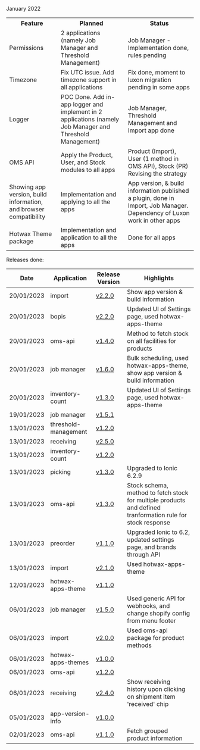 January 2022

<table>
<tr>
<th>Feature</th>
<th>Planned</th>
<th>Status</th>
</tr>

<tr>
<td>Permissions</td>
<td>2 applications (namely Job Manager and Threshold Management)</td>
<td>Job Manager - Implementation done, rules pending</td>
</tr>

<tr>
<td>Timezone</td>
<td>Fix UTC issue. Add timezone support in all applications</td>
<td>Fix done, moment to luxon migration pending in some apps</td>
</tr>

<tr>
<td>Logger</td>
<td>POC Done. Add in-app logger and implement in 2 applications (namely Job Manager and Threshold Management)</td>
<td>Job Manager, Threshold Management and Import app done</td>
</tr>

<tr>
<td>OMS API</td>
<td>Apply the Product, User, and Stock modules to all apps</td>
<td> Product (Import), User (1 method in OMS API), Stock (PR) Revising the strategy</td>
</tr>


<tr>
<td>Showing app version, build information, and browser compatibility</td>
<td>Implementation and applying to all the apps</td>
<td>App version, & build information published a plugin, done in Import, Job Manager. Dependency of Luxon work in other apps</td>
</tr>

<tr>
<td>Hotwax Theme package</td>
<td>Implementation and application to all the apps</td>
<td>Done for all apps</td>
</tr>


</table>



Releases done:

| Date | Application | Release Version | Highlights |
| --- | --- | --- | --- |
| 20/01/2023 | import | [v2.2.0](https://github.com/hotwax/import/releases/tag/v2.2.0) | Show app version & build information |
| 20/01/2023 | bopis | [v2.2.0](https://github.com/hotwax/bopis/releases/tag/v2.2.0) | Updated UI of Settings page, used hotwax-apps-theme |
| 20/01/2023 | oms-api | [v1.4.0](https://github.com/hotwax/oms-api/releases/tag/v1.4.0) | Method to fetch stock on all facilities for products |
| 20/01/2023 | job manager | [v1.6.0](https://github.com/hotwax/job-manager/releases/tag/v1.6.0) | Bulk scheduling, used hotwax-apps-theme, show app version & build information |
| 20/01/2023 | inventory-count | [v1.3.0](https://github.com/hotwax/inventory-count/releases/tag/v1.3.0) | Updated UI of Settings page, used hotwax-apps-theme |
| 19/01/2023 | job manager | [v1.5.1](https://github.com/hotwax/job-manager/releases/tag/v1.5.1) | |
| 13/01/2023 | threshold-management | [v1.2.0](https://github.com/hotwax/threshold-management/releases/tag/v1.2.0) | |
| 13/01/2023 | receiving | [v2.5.0](https://github.com/hotwax/receiving/releases/tag/v2.5.0) | |
| 13/01/2023 | inventory-count | [v1.2.0](https://github.com/hotwax/inventory-count/releases/tag/v1.2.0) | |
| 13/01/2023 | picking | [v1.3.0](https://github.com/hotwax/picking/releases/tag/v1.3.0) | Upgraded to Ionic 6.2.9 |
| 13/01/2023 | oms-api | [v1.3.0](https://github.com/hotwax/oms-api/releases/tag/v1.3.0) | Stock schema, method to fetch stock for multiple products and defined tranformation rule for stock response |
| 13/01/2023 | preorder | [v1.1.0](https://github.com/hotwax/preorder/releases/tag/v1.1.0) | Upgraded Ionic to 6.2, updated settings page, and brands through API |
| 13/01/2023 | import | [v2.1.0](https://github.com/hotwax/import/releases/tag/v2.1.0) | Used hotwax-apps-theme |
| 12/01/2023 | hotwax-apps-theme | [v1.1.0](https://github.com/hotwax/hotwax-apps-theme/releases/tag/v1.1.0) | |
| 06/01/2023 | job manager | [v1.5.0](https://github.com/hotwax/job-manager/releases/tag/v1.5.0) | Used generic API for webhooks, and change shopify config from menu footer |
| 06/01/2023 | import | [v2.0.0](https://github.com/hotwax/import/releases/tag/v2.0.0) | Used oms-api package for product methods  |
| 06/01/2023 | hotwax-apps-themes | [v1.0.0](https://github.com/hotwax/hotwax-apps-theme/releases/tag/v1.0.0) | |
| 06/01/2023 | oms-api | [v1.2.0](https://github.com/hotwax/oms-api/releases/tag/v1.2.0) | |
| 06/01/2023 | receiving | [v2.4.0](https://github.com/hotwax/receiving/releases/tag/v2.4.0) | Show receiving history upon clicking on shipment item 'received' chip |
| 05/01/2023 | app-version-info | [v1.0.0](https://github.com/hotwax/app-version-info/releases/tag/v1.0.0) | |
| 02/01/2023 | oms-api | [v1.1.0](https://github.com/hotwax/oms-api/releases/tag/v1.1.0/) | Fetch grouped product information |
